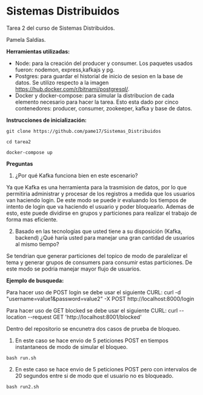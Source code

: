 # Sistemas Distribuidos

Tarea 2 del curso de Sistemas Distribuidos.

Pamela Saldías.

**Herramientas utilizadas:**
- Node: para la creación del producer y consumer. Los paquetes usados fueron: nodemon, express,kafkajs y pg.
- Postgres: para guardar el historial de inicio de sesion en la base de datos. Se utilizo respecto a la imagen https://hub.docker.com/r/bitnami/postgresql/.
- Docker y docker-compose: para simular la distribucion de cada elemento necesario para hacer la tarea. Esto esta dado por cinco contenedores: producer, consumer, zookeeper, kafka y base de datos.

**Instrucciones de inicialización:**

```
git clone https://github.com/pame17/Sistemas_Distribuidos

cd tarea2

docker-compose up
```

**Preguntas**
1. ¿Por qué Kafka funciona bien en este escenario?

Ya que Kafka es una herramienta para la trasmision de datos, por lo que permitiria administrar y procesar de los registros a medida que los usuarios van haciendo login. De este modo se puede ir evaluando los tiempos de intento de login que va haciendo el usuario y poder bloquearlo. Ademas de esto, este puede dividirse en grupos y particiones para realizar el trabajo de forma mas eficiente.

2. Basado en las tecnologías que usted tiene a su disposición (Kafka, backend) ¿Qué haría usted para manejar una gran cantidad de usuarios al mismo tiempo? 

Se tendrian que generar particiones del topico de modo de paralelizar el tema y generar grupos de consumers para consumir estas particiones. De este modo se podria manejar mayor flujo de usuarios.

**Ejemplo de busqueda:**

Para hacer uso de POST login se debe usar el siguiente CURL: curl -d "username=value1&password=value2" -X POST http://localhost:8000/login

Para hacer uso de GET blocked se debe usar el siguiente CURL: curl --location --request GET 'http://localhost:8001/blocked'

Dentro del repositorio se encunetra dos casos de prueba de bloqueo.
1) En este caso se hace envio de 5 peticiones POST en tiempos instantaneos de modo de simular el bloqueo.
```
bash run.sh
```
2) En este caso se hace envio de 5 peticiones POST pero con intervalos de 20 segundos entre si de modo que el usuario no es bloqueado.
```
bash run2.sh
```

